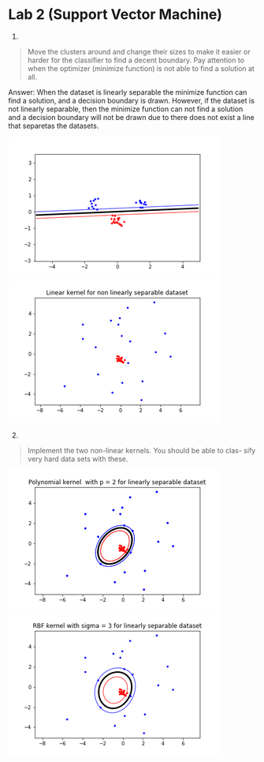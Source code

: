 # Lab 2 (Support Vector Machine)
1.
> Move the clusters around and change their sizes to make it easier or harder for the classifier to find a decent boundary. Pay attention to when the optimizer (minimize function) is not able to find a solution at all.

Answer: When the dataset is linearly separable the minimize function can find a solution, and a decision boundary is drawn. However, if the dataset is not linearly separable, then the minimize function can not find a solution and a decision boundary will not be drawn due to there does not exist a line that separetas the datasets. 

![alt-text-1](linear_lin.png "linear kernel") ![alt-text-2](nonlinear_lin.png "nonlinear kernel")

2.
> Implement the two non-linear kernels. You should be able to clas- sify very hard data sets with these.

![alt-text-3](nonlinear_pol.png "linear kernel") ![alt-text-4](nonlinear_RBF.png "nonlinear kernel")
